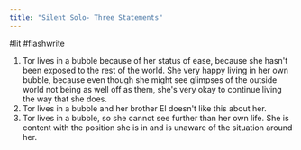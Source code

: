 ```yaml
---
title: "Silent Solo- Three Statements"
---
```

#lit #flashwrite 

1. Tor lives in a bubble because of her status of ease, because she hasn't been exposed to the rest of the world. She very happy living in her own bubble, because even though she might see glimpses of the outside world not being as well off as them, she's very okay to continue living the way that she does.
2. Tor lives in a bubble and her brother El doesn't like this about her.
3. Tor lives in a bubble, so she cannot see further than her own life. She is content with the position she is in and is unaware of the situation around her. 
